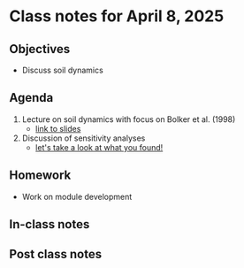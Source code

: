 # Class notes for April 8, 2025

## Objectives
- Discuss soil dynamics

## Agenda
1. Lecture on soil dynamics with focus on Bolker et al. (1998)
	- [link to slides](../lecture_slides/tem_slides_2025.04.08.pdf)
2. Discussion of sensitivity analyses
	- [let's take a look at what you found!](../class_model/modules)

## Homework
- Work on module development

## In-class notes

## Post class notes
